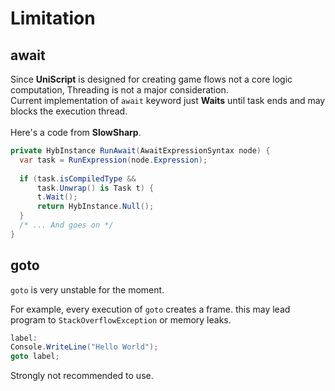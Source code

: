 Limitation
====

await
----
Since __UniScript__ is designed for creating game flows not a core logic computation, Threading is not a major consideration.<br>
Current implementation of `await` keyword just __Waits__ until task ends and may blocks the execution thread.<br>
<br>
Here's a code from __SlowSharp__.
```cs
private HybInstance RunAwait(AwaitExpressionSyntax node) {
  var task = RunExpression(node.Expression);
  
  if (task.isCompiledType &&
      task.Unwrap() is Task t) {
      t.Wait();
      return HybInstance.Null();
  }
  /* ... And goes on */
}
```

goto
----
`goto` is very unstable for the moment. 

For example, every execution of `goto` creates a frame. this may lead program to `StackOverflowException` or memory leaks.
```cs
label:
Console.WriteLine("Hello World");
goto label;
```

Strongly not recommended to use.
